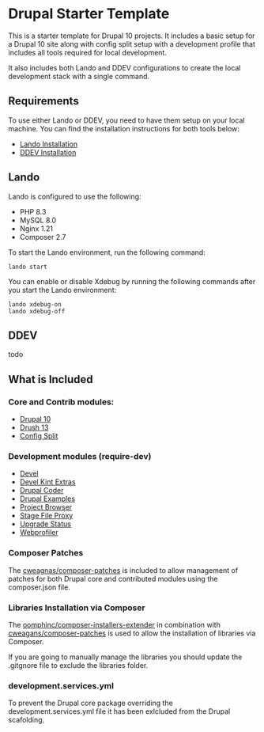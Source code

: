 # Drupal Starter Template

This is a starter template for Drupal 10 projects. It includes a basic setup for a Drupal 10 site along with config split setup with a development profile that includes all tools required for local development.

It also includes both Lando and DDEV configurations to create the local development stack with a single command.

## Requirements

To use either Lando or DDEV, you need to have them setup on your local machine. You can find the installation instructions for both tools below:

- [Lando Installation](https://docs.lando.dev/basics/installation.html)
- [DDEV Installation](https://ddev.readthedocs.io/en/stable/#installation)

## Lando

Lando is configured to use the following:

- PHP 8.3
- MySQL 8.0
- Nginx 1.21
- Composer 2.7

To start the Lando environment, run the following command:

```
lando start
```
You can enable or disable Xdebug by running the following commands after you start the Lando environment:

```
lando xdebug-on
lando xdebug-off
```
## DDEV
todo

## What is Included

### Core and Contrib modules:
- [Drupal 10](https://www.drupal.org/project/drupal/releases)
- [Drush 13](https://www.drush.org/13.x/)
- [Config Split](https://www.drupal.org/project/config_split)

### Development modules (require-dev)
- [Devel](https://www.drupal.org/project/devel)
- [Devel Kint Extras](https://www.drupal.org/project/devel_kint_extras)
- [Drupal Coder](https://www.drupal.org/project/coder)
- [Drupal Examples](https://www.drupal.org/project/examples)
- [Project Browser](https://www.drupal.org/project/project_browser)
- [Stage File Proxy](https://www.drupal.org/project/stage_file_proxy)
- [Upgrade Status](https://www.drupal.org/project/upgrade_status)
- [Webprofiler](https://www.drupal.org/project/webprofiler)

### Composer Patches
The [cweagnas/composer-patches](https://github.com/cweagans/composer-patches) is included to allow management of patches for both Drupal core and contributed modules using the composer.json file.

### Libraries Installation via Composer

The [oomphinc/composer-installers-extender](https://github.com/oomphinc/composer-installers-extender) in combination with [cweagans/composer-patches](https://github.com/cweagans/composer-patches) is used to allow the installation of libraries via Composer.

If you are going to manually manage the libraries you should update the .gitgnore file to exclude the libraries folder.

### development.services.yml
To prevent the Drupal core package overriding the development.services.yml file it has been exlcluded from the Drupal scafolding.

